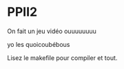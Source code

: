 # PPII2
On fait un jeu vidéo ouuuuuuuu

yo les quoicoubébous 

Lisez le makefile pour compiler et tout.
